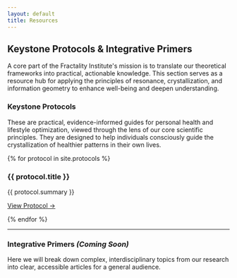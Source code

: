 ```yaml
---
layout: default
title: Resources
---
```


## Keystone Protocols & Integrative Primers

A core part of the Fractality Institute's mission is to translate our theoretical frameworks into practical, actionable knowledge. This section serves as a resource hub for applying the principles of resonance, crystallization, and information geometry to enhance well-being and deepen understanding.

### Keystone Protocols
These are practical, evidence-informed guides for personal health and lifestyle optimization, viewed through the lens of our core scientific principles. They are designed to help individuals consciously guide the crystallization of healthier patterns in their own lives.

<div class="cards">
{% for protocol in site.protocols %}
  <div class="card">
    <h3>{{ protocol.title }}</h3>
    <p>{{ protocol.summary }}</p>
    <p><a href="{{ protocol.url | relative_url }}">View Protocol &rarr;</a></p>
  </div>
{% endfor %}
</div>

---

### Integrative Primers *(Coming Soon)*
Here we will break down complex, interdisciplinary topics from our research into clear, accessible articles for a general audience.
